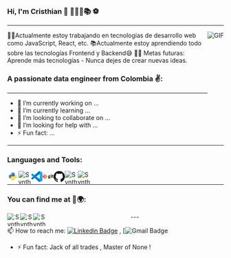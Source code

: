 ### Hi, I'm Cristhian 👋 👩‍💻💪:books: :soccer:
---
<img align="right" alt="GIF" height="160px" src="https://media.giphy.com/media/bGgsc5mWoryfgKBx1u/giphy.gif"/>

👨‍💻Actualmente estoy trabajando en tecnologías de desarrollo web como JavaScript, React, etc.
📚Actualmente estoy aprendiendo todo sobre las tecnologías Frontend y Backend😅
💪🏼 Metas futuras: Aprende más tecnologías - Nunca dejes de crear nuevas ideas.
### A passionate data engineer from Colombia ✌:
---
- 🔭 I’m currently working on ...
- 🌱 I’m currently learning ...
- 👯 I’m looking to collaborate on ...
- 🤔 I’m looking for help with ...
- ⚡ Fun fact: ...
---

 ### Languages and Tools:

<img align="left" alt="Python" width="26px" src="https://raw.githubusercontent.com/github/explore/80688e429a7d4ef2fca1e82350fe8e3517d3494d/topics/python/python.png" />
 <img src="https://www.abd.es/wp-content/uploads/2018/11/sql-server-logo.png"  align="left" alt="Synthwave" height="30" width="30">
<img align="left" alt="Visual Studio Code" width="26px" src="https://raw.githubusercontent.com/github/explore/80688e429a7d4ef2fca1e82350fe8e3517d3494d/topics/visual-studio-code/visual-studio-code.png" />
<img align="left" alt="Git" width="26px" src="https://raw.githubusercontent.com/github/explore/80688e429a7d4ef2fca1e82350fe8e3517d3494d/topics/git/git.png" />
<img align="left" alt="Github" width="26px" src="https://raw.githubusercontent.com/github/explore/78df643247d429f6cc873026c0622819ad797942/topics/github/github.png" />
<img src="https://www.vectorlogo.zone/logos/sap/sap-icon.svg"  align="left" alt="Synthwave" height="30" width="30">
<img src="https://www.vectorlogo.zone/logos/microsoft_powerbi/microsoft_powerbi-icon.svg"  align="left" alt="Synthwave" height="30" width="30">
<br>

---
### You can find me at 👀🌍:
 <p align="center">
  
  <a href="https://www.linkedin.com/in/cristhian-andres-espitia-torres-690869154/">  
    <img src="https://www.vectorlogo.zone/logos/linkedin/linkedin-icon.svg"  align="left" alt="Synthwave" height="30" width="30">
     </a>
  <a href="https://twitter.com/Cristhianespit7">
    <img src="https://www.vectorlogo.zone/logos/twitter/twitter-tile.svg"  align="left" alt="Synthwave" height="30" width="30">
  </a>

  <a href="https://www.instagram.com/cristhian.espitia/"> 
    <img src="https://www.vectorlogo.zone/logos/instagram/instagram-icon.svg"  align="left" alt="Synthwave" height="30" width="30">
  </a> 
---
 
 
 
 📫 How to reach me:
[![Linkedin Badge](https://img.shields.io/badge/-LinkedIn-blue?style=flat-square&logo=Linkedin&logoColor=white&link=https://www.linkedin.com/in/raghav-byte/)](https://www.linkedin.com/in/raghav-byte/) 
, [![Gmail Badge](https://img.shields.io/badge/-Gmail-c14438?style=flat-square&logo=Gmail&logoColor=white&link=mailto:shuklaraghav321.com)
- ⚡ Fun fact: Jack of all trades , Master of None ! 
